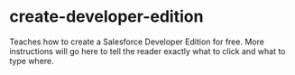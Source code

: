 # create-developer-edition
Teaches how to create a Salesforce Developer Edition for free.
More instructions will go here to tell the reader exactly what to click and what to type where.
